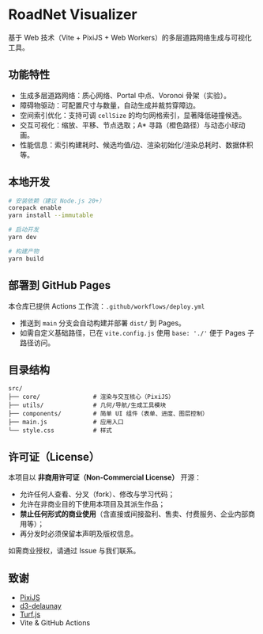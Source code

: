 # RoadNet Visualizer

基于 Web 技术（Vite + PixiJS + Web Workers）的多层道路网络生成与可视化工具。

## 功能特性
- 生成多层道路网络：质心网络、Portal 中点、Voronoi 骨架（实验）。
- 障碍物驱动：可配置尺寸与数量，自动生成并裁剪穿障边。
- 空间索引优化：支持可调 `cellSize` 的均匀网格索引，显著降低碰撞候选。
- 交互可视化：缩放、平移、节点选取；A* 寻路（橙色路径）与动态小球动画。
- 性能信息：索引构建耗时、候选均值/边、渲染初始化/渲染总耗时、数据体积等。

## 本地开发
```bash
# 安装依赖（建议 Node.js 20+）
corepack enable
yarn install --immutable

# 启动开发
yarn dev

# 构建产物
yarn build
```

## 部署到 GitHub Pages
本仓库已提供 Actions 工作流：`.github/workflows/deploy.yml`
- 推送到 `main` 分支会自动构建并部署 `dist/` 到 Pages。
- 如需自定义基础路径，已在 `vite.config.js` 使用 `base: './'` 便于 Pages 子路径访问。

## 目录结构
```
src/
├── core/               # 渲染与交互核心（PixiJS）
├── utils/              # 几何/导航/生成工具模块
├── components/         # 简单 UI 组件（表单、进度、图层控制）
├── main.js             # 应用入口
└── style.css           # 样式
```

## 许可证（License）
本项目以 **非商用许可证（Non-Commercial License）** 开源：
- 允许任何人查看、分叉（fork）、修改与学习代码；
- 允许在非商业目的下使用本项目及其派生作品；
- **禁止任何形式的商业使用**（含直接或间接盈利、售卖、付费服务、企业内部商用等）；
- 再分发时必须保留本声明及版权信息。

如需商业授权，请通过 Issue 与我们联系。

## 致谢
- [PixiJS](https://pixijs.com/)
- [d3-delaunay](https://github.com/d3/d3-delaunay)
- [Turf.js](https://turfjs.org/)
- Vite & GitHub Actions
